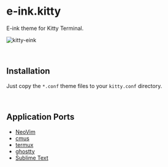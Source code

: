# e-ink.kitty

E-ink theme for Kitty Terminal.

![kitty-eink](https://github.com/user-attachments/assets/f3545f05-23c7-4266-8faa-a765c0c5428c)

&nbsp;

## Installation

Just copy the `*.conf` theme files to your `kitty.conf` directory.

&nbsp;

## Application Ports

* [NeoVim](https://github.com/e-ink-colorscheme/e-ink.nvim)
* [cmus](https://github.com/e-ink-colorscheme/e-ink.cmus)
* [termux](https://github.com/e-ink-colorscheme/e-ink.termux)
* [ghostty](https://github.com/e-ink-colorscheme/e-ink.ghostty)
* [Sublime Text](https://github.com/e-ink-colorscheme/e-ink.subl)
